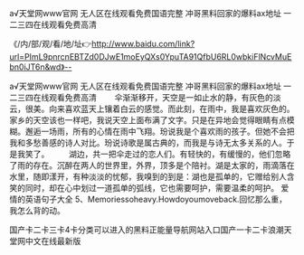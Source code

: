 а√天堂网www官网
无人区在线观看免费国语完整
冲哥黑料回家的爆料ax地址
一二三四在线观看免费高清


《/内/部/观/看/地/址👉http://www.baidu.com/link?url=PImL9pnrcnEBTZd0DJwE1moEyQXs0YpuTA91QfbU6RL0wbkiFlNcvMuEbn0iJT6n&wd》--

а√天堂网www官网
无人区在线观看免费国语完整
冲哥黑料回家的爆料ax地址
一二三四在线观看免费高清
　　伞渐渐移开，天空是一如止水的静，有灰色的淡云，很美。向来喜欢蓝天上镶着白云的感觉。而此刻，在雨中，我是喜欢灰色的。家乡的天空该也一样吧，我说天空上面布满了文字。只是在异地会觉得眼睛有点模糊。邂逅一场雨，所有的心情在雨中飞翔。玢说我是个喜欢雨的孩子。但她不会把我和多愁善感的诗人对比。玢说诗歌是属古典的，而我是与诗无太多关系的人。于是我笑了。　　　湖边，共一把伞走过的恋人们。有轻快的，有缓慢的，他们忽略了雨的存在。沉醉在两人的世界里，外界，顶多是个陪衬。湖是太家的，雨滴落在水里，随即漾开，有种淡淡的忧郁，我嗅到的到是：湖也是孤单的，它赠给别人含笑的同时，却在心中划过一道孤单的弧线，它也需要呵护，需要温柔的呵护。
	爱情的英语句子大全	5、Memoriessoheavy.Howdoyoumoveback.回忆那么重，我怎么背的动。





国产卡二卡三卡4卡分类可以进入的黑料正能量导航网站入口国产一卡二卡浪潮天堂网中文在线最新版
